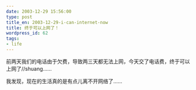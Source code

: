 ```yaml
---
date: 2003-12-29 15:56:00
type: post
title_en: 2003-12-29-i-can-internet-now
title: 终于可以上网了！
wordpress_id: 62
tags:
- life
---
```


前两天我们的电话由于欠费，导致两三天都无法上网，今天交了电话费，终于可以上网了//shuang......  
  
我发现，现在的生活真的是有点儿离不开网络了......

[](http://www.icbean.com/nickcheng/default.asp?cat=1)
